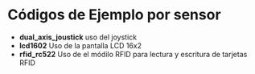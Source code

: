 # Códigos de Ejemplo por sensor

- **dual_axis_joustick**  uso del joystick
- **lcd1602**  Uso de la pantalla LCD 16x2
- **rfid_rc522**  Uso de el módilo RFID para lectura y escritura de tarjetas RFID
